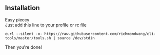 ## Installation

Easy piecey  
Just add this line to your profile or rc file

`curl --silent -o- https://raw.githubusercontent.com/richmondwang/cli-tools/master/tools.sh | source /dev/stdin`

Then you're done!
